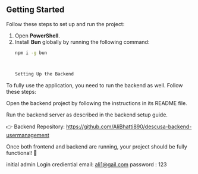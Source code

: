 ## Getting Started

Follow these steps to set up and run the project:

1. Open **PowerShell**.
2. Install **Bun** globally by running the following command:
   ```sh
   npm i -g bun



   Setting Up the Backend

To fully use the application, you need to run the backend as well. Follow these steps:

Open the backend project by following the instructions in its README file.

Run the backend server as described in the backend setup guide.

👉 Backend Repository: https://github.com/AliBhatti890/descusa-backend-usermanagement

Once both frontend and backend are running, your project should be fully functional! 🚀


   initial admin Login crediential
   email: ali1@gail.com
   password : 123
